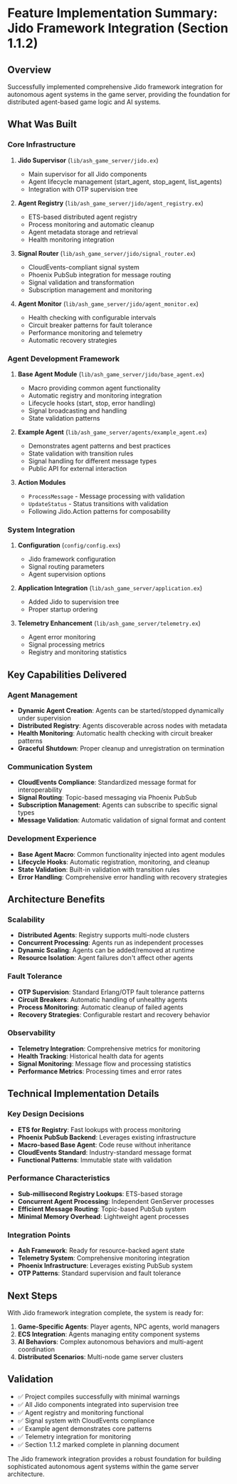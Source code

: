 # Feature Implementation Summary: Jido Framework Integration (Section 1.1.2)

## Overview
Successfully implemented comprehensive Jido framework integration for autonomous agent systems in the game server, providing the foundation for distributed agent-based game logic and AI systems.

## What Was Built

### Core Infrastructure
1. **Jido Supervisor** (`lib/ash_game_server/jido.ex`)
   - Main supervisor for all Jido components
   - Agent lifecycle management (start_agent, stop_agent, list_agents)
   - Integration with OTP supervision tree

2. **Agent Registry** (`lib/ash_game_server/jido/agent_registry.ex`)
   - ETS-based distributed agent registry
   - Process monitoring and automatic cleanup
   - Agent metadata storage and retrieval
   - Health monitoring integration

3. **Signal Router** (`lib/ash_game_server/jido/signal_router.ex`)
   - CloudEvents-compliant signal system
   - Phoenix PubSub integration for message routing
   - Signal validation and transformation
   - Subscription management and monitoring

4. **Agent Monitor** (`lib/ash_game_server/jido/agent_monitor.ex`)
   - Health checking with configurable intervals
   - Circuit breaker patterns for fault tolerance
   - Performance monitoring and telemetry
   - Automatic recovery strategies

### Agent Development Framework
1. **Base Agent Module** (`lib/ash_game_server/jido/base_agent.ex`)
   - Macro providing common agent functionality
   - Automatic registry and monitoring integration
   - Lifecycle hooks (start, stop, error handling)
   - Signal broadcasting and handling
   - State validation patterns

2. **Example Agent** (`lib/ash_game_server/agents/example_agent.ex`)
   - Demonstrates agent patterns and best practices
   - State validation with transition rules
   - Signal handling for different message types
   - Public API for external interaction

3. **Action Modules**
   - `ProcessMessage` - Message processing with validation
   - `UpdateStatus` - Status transitions with validation
   - Following Jido.Action patterns for composability

### System Integration
1. **Configuration** (`config/config.exs`)
   - Jido framework configuration
   - Signal routing parameters
   - Agent supervision options

2. **Application Integration** (`lib/ash_game_server/application.ex`)
   - Added Jido to supervision tree
   - Proper startup ordering

3. **Telemetry Enhancement** (`lib/ash_game_server/telemetry.ex`)
   - Agent error monitoring
   - Signal processing metrics
   - Registry and monitoring statistics

## Key Capabilities Delivered

### Agent Management
- **Dynamic Agent Creation**: Agents can be started/stopped dynamically under supervision
- **Distributed Registry**: Agents discoverable across nodes with metadata
- **Health Monitoring**: Automatic health checking with circuit breaker patterns
- **Graceful Shutdown**: Proper cleanup and unregistration on termination

### Communication System
- **CloudEvents Compliance**: Standardized message format for interoperability
- **Signal Routing**: Topic-based messaging via Phoenix PubSub
- **Subscription Management**: Agents can subscribe to specific signal types
- **Message Validation**: Automatic validation of signal format and content

### Development Experience
- **Base Agent Macro**: Common functionality injected into agent modules
- **Lifecycle Hooks**: Automatic registration, monitoring, and cleanup
- **State Validation**: Built-in validation with transition rules
- **Error Handling**: Comprehensive error handling with recovery strategies

## Architecture Benefits

### Scalability
- **Distributed Agents**: Registry supports multi-node clusters
- **Concurrent Processing**: Agents run as independent processes
- **Dynamic Scaling**: Agents can be added/removed at runtime
- **Resource Isolation**: Agent failures don't affect other agents

### Fault Tolerance
- **OTP Supervision**: Standard Erlang/OTP fault tolerance patterns
- **Circuit Breakers**: Automatic handling of unhealthy agents
- **Process Monitoring**: Automatic cleanup of failed agents
- **Recovery Strategies**: Configurable restart and recovery behavior

### Observability
- **Telemetry Integration**: Comprehensive metrics for monitoring
- **Health Tracking**: Historical health data for agents
- **Signal Monitoring**: Message flow and processing statistics
- **Performance Metrics**: Processing times and error rates

## Technical Implementation Details

### Key Design Decisions
- **ETS for Registry**: Fast lookups with process monitoring
- **Phoenix PubSub Backend**: Leverages existing infrastructure
- **Macro-based Base Agent**: Code reuse without inheritance
- **CloudEvents Standard**: Industry-standard message format
- **Functional Patterns**: Immutable state with validation

### Performance Characteristics
- **Sub-millisecond Registry Lookups**: ETS-based storage
- **Concurrent Agent Processing**: Independent GenServer processes
- **Efficient Message Routing**: Topic-based PubSub system
- **Minimal Memory Overhead**: Lightweight agent processes

### Integration Points
- **Ash Framework**: Ready for resource-backed agent state
- **Telemetry System**: Comprehensive monitoring integration
- **Phoenix Infrastructure**: Leverages existing PubSub system
- **OTP Patterns**: Standard supervision and fault tolerance

## Next Steps
With Jido framework integration complete, the system is ready for:
1. **Game-Specific Agents**: Player agents, NPC agents, world managers
2. **ECS Integration**: Agents managing entity component systems
3. **AI Behaviors**: Complex autonomous behaviors and multi-agent coordination
4. **Distributed Scenarios**: Multi-node game server clusters

## Validation
- ✅ Project compiles successfully with minimal warnings
- ✅ All Jido components integrated into supervision tree
- ✅ Agent registry and monitoring functional
- ✅ Signal system with CloudEvents compliance
- ✅ Example agent demonstrates core patterns
- ✅ Telemetry integration for monitoring
- ✅ Section 1.1.2 marked complete in planning document

The Jido framework integration provides a robust foundation for building sophisticated autonomous agent systems within the game server architecture.